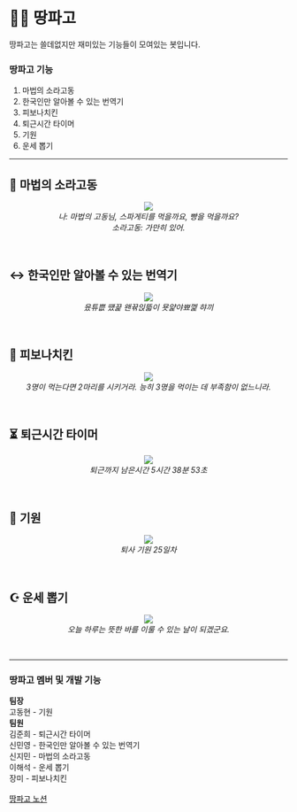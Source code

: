# 👷🏼 땅파고
땅파고는 쓸데없지만 재미있는 기능들이 모여있는 봇입니다.

### 땅파고 기능

1. 마법의 소라고동</br>
2. 한국인만 알아볼 수 있는 번역기</br>
3. 피보나치킨</br>
4. 퇴근시간 타이머</br>
5. 기원</br>
6. 운세 뽑기</br>
---

## 🐚 마법의 소라고동
<p align="center">
<img src = "https://user-images.githubusercontent.com/45932570/116428303-bf603b80-a87f-11eb-95ed-253db2137c92.png"></br>
<i>나: 마법의 고동님, 스파게티를 먹을까요, 빵을 먹을까요?</i></br>
<i>소라고동: 가만히 있어.</i>
</p></br>

## ↔ 한국인만 알아볼 수 있는 번역기
<p align="center">
<img src = "https://user-images.githubusercontent.com/45932570/116428680-1b2ac480-a880-11eb-86e3-5af8c7914589.jpg"></br>
<i>윴튜쁪 떘끑 왠뀪읹뜳이 묫얉야뾰껥 햐끼</i>
</p></br>

## 🍗 피보나치킨
<p align="center">
<img src = "https://user-images.githubusercontent.com/45932570/116429096-870d2d00-a880-11eb-9051-dad934679570.jpg"></br>
<i>3명이 먹는다면 2마리를 시키거라. 능히 3명을 먹이는 데 부족함이 없느니라.</i>
</p></br>

## ⏳ 퇴근시간 타이머
<p align="center">
<img src = "https://user-images.githubusercontent.com/45932570/116431049-5a5a1500-a882-11eb-8171-c4aead060000.jpg"></br>
<i>퇴근까지 남은시간 5시간 38분 53초</i>
</p></br>

## 🙏 기원
<p align="center">
<img src = "https://user-images.githubusercontent.com/45932570/116431813-13205400-a883-11eb-84a2-3d6c754d7311.png"></br>
<i>퇴사 기원 25일차</i>
</p></br>

## ☪️ 운세 뽑기
<p align="center">
<img src = "https://user-images.githubusercontent.com/45932570/116432078-5084e180-a883-11eb-848a-1f72cfe1a1a3.jpg"></br>
<i>오늘 하루는 뜻한 바를 이룰 수 있는 날이 되겠군요.</i>
</p></br>

---

### 땅파고 멤버 및 개발 기능
<b>팀장</b></br>
고동현 - 기원</br>
<b>팀원</b></br>
김준희 - 퇴근시간 타이머</br>
신민영 - 한국인만 알아볼 수 있는 번역기</br>
신지민 - 마법의 소라고동</br>
이해석 - 운세 뽑기</br>
장미 - 피보나치킨</br></br>
<a href="https://www.notion.so/41c2b85e69ee49f1a4f4ba69a4b95220" style="color: black;">땅파고 노션</a>

